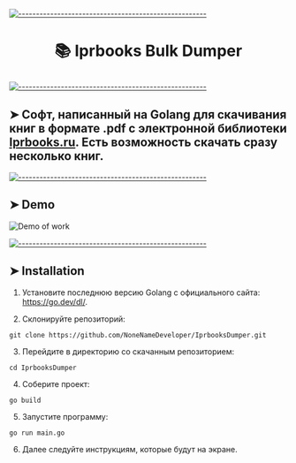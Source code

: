 <!-- ⚠️ This README has been generated from the file(s) "blueprint.md" ⚠️-->
[![-----------------------------------------------------](https://raw.githubusercontent.com/andreasbm/readme/master/assets/lines/colored.png)](#-iprbooks-bulk-dumper)
# <p align=center>📚 Iprbooks Bulk Dumper



[![-----------------------------------------------------](https://raw.githubusercontent.com/andreasbm/readme/master/assets/lines/colored.png)](#---golang------pdf----iprbooksruhttpswwwiprbookshopru------)

## ➤ Софт, написанный на Golang для скачивания книг в формате .pdf с электронной библиотеки [Iprbooks.ru](https://www.iprbookshop.ru). Есть возможность скачать сразу несколько книг.



[![-----------------------------------------------------](https://raw.githubusercontent.com/andreasbm/readme/master/assets/lines/colored.png)](#demo)

## ➤ Demo

![Demo of work](https://i.ibb.co/4Fy7c4h/image.png)




[![-----------------------------------------------------](https://raw.githubusercontent.com/andreasbm/readme/master/assets/lines/colored.png)](#installation)

## ➤ Installation


1. Установите последнюю версию Golang с официального сайта: https://go.dev/dl/.

2. Склонируйте репозиторий:

```
git clone https://github.com/NoneNameDeveloper/IprbooksDumper.git
```

3. Перейдите в директорию со скачанным репозиторием:

```
cd IprbooksDumper
```

4. Соберите проект:

```
go build
```

5. Запустите программу:

```
go run main.go
```

6. Далее следуйте инструкциям, которые будут на экране.